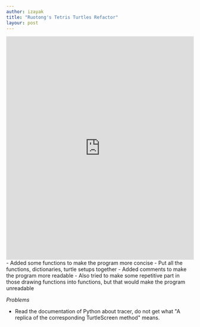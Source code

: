```yaml
---
author: izayak
title: "Ruotong's Tetris Turtles Refactor"
layour: post
---
```


<iframe src="https://trinket.io/embed/python/1c64401265" width="100%" height="600" frameborder="0" marginwidth="0" marginheight="0" allowfullscreen></iframe>  
- Added some functions to make the program more concise  
- Put all the functions, dictionaries, turtle setups together
- Added comments to make the program more readable
- Also tried to make some repetitive part in those drawing functions into functions, but that would make the program unreadable


*Problems*  
- Read the documentation of Python about tracer, do not get what "A replica of the corresponding TurtleScreen method" means.  
    
